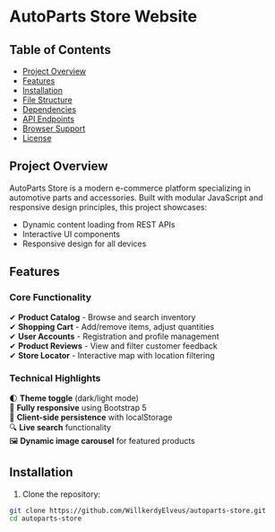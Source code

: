 # AutoParts Store Website

## Table of Contents
- [Project Overview](#project-overview)
- [Features](#features)
- [Installation](#installation)
- [File Structure](#file-structure)
- [Dependencies](#dependencies)
- [API Endpoints](#api-endpoints)
- [Browser Support](#browser-support)
- [License](#license)

## Project Overview

AutoParts Store is a modern e-commerce platform specializing in automotive parts and accessories. Built with modular JavaScript and responsive design principles, this project showcases:

- Dynamic content loading from REST APIs
- Interactive UI components
- Responsive design for all devices

## Features

### Core Functionality
✔ **Product Catalog** - Browse and search inventory  
✔ **Shopping Cart** - Add/remove items, adjust quantities  
✔ **User Accounts** - Registration and profile management  
✔ **Product Reviews** - View and filter customer feedback  
✔ **Store Locator** - Interactive map with location filtering  

### Technical Highlights
🌓 **Theme toggle** (dark/light mode)  
📱 **Fully responsive** using Bootstrap 5  
💾 **Client-side persistence** with localStorage  
🔍 **Live search** functionality  
🖼 **Dynamic image carousel** for featured products  

## Installation

1. Clone the repository:
```bash
git clone https://github.com/WillkerdyElveus/autoparts-store.git
cd autoparts-store
